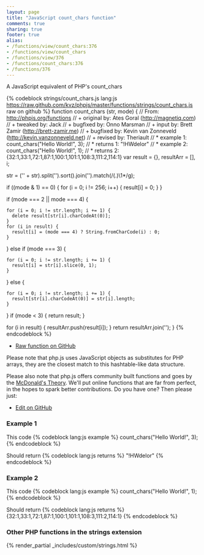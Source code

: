 ```yaml
---
layout: page
title: "JavaScript count_chars function"
comments: true
sharing: true
footer: true
alias:
- /functions/view/count_chars:376
- /functions/view/count_chars
- /functions/view/376
- /functions/count_chars:376
- /functions/376
---
```

<!-- Generated by Rakefile:build -->
A JavaScript equivalent of PHP's count_chars

{% codeblock strings/count_chars.js lang:js https://raw.github.com/kvz/phpjs/master/functions/strings/count_chars.js raw on github %}
function count_chars (str, mode) {
  // From: http://phpjs.org/functions
  // +   original by: Ates Goral (http://magnetiq.com)
  // +    tweaked by: Jack
  // +   bugfixed by: Onno Marsman
  // +      input by: Brett Zamir (http://brett-zamir.me)
  // +   bugfixed by: Kevin van Zonneveld (http://kevin.vanzonneveld.net)
  // +    revised by: Theriault
  // *     example 1: count_chars("Hello World!", 3);
  // *     returns 1: "!HWdelor"
  // *     example 2: count_chars("Hello World!", 1);
  // *     returns 2: {32:1,33:1,72:1,87:1,100:1,101:1,108:3,111:2,114:1}
  var result = {},
    resultArr = [],
    i;

  str = ('' + str).split('').sort().join('').match(/(.)\1*/g);

  if ((mode & 1) == 0) {
    for (i = 0; i != 256; i++) {
      result[i] = 0;
    }
  }

  if (mode === 2 || mode === 4) {

    for (i = 0; i != str.length; i += 1) {
      delete result[str[i].charCodeAt(0)];
    }
    for (i in result) {
      result[i] = (mode === 4) ? String.fromCharCode(i) : 0;
    }

  } else if (mode === 3) {

    for (i = 0; i != str.length; i += 1) {
      result[i] = str[i].slice(0, 1);
    }

  } else {

    for (i = 0; i != str.length; i += 1) {
      result[str[i].charCodeAt(0)] = str[i].length;
    }

  }
  if (mode < 3) {
    return result;
  }

  for (i in result) {
    resultArr.push(result[i]);
  }
  return resultArr.join('');
}
{% endcodeblock %}

 - [Raw function on GitHub](https://github.com/kvz/phpjs/blob/master/functions/strings/count_chars.js)

Please note that php.js uses JavaScript objects as substitutes for PHP arrays, they are 
the closest match to this hashtable-like data structure. 

Please also note that php.js offers community built functions and goes by the 
[McDonald's Theory](https://medium.com/what-i-learned-building/9216e1c9da7d). We'll put online 
functions that are far from perfect, in the hopes to spark better contributions. 
Do you have one? Then please just: 

 - [Edit on GitHub](https://github.com/kvz/phpjs/edit/master/functions/strings/count_chars.js)

### Example 1
This code
{% codeblock lang:js example %}
count_chars("Hello World!", 3);
{% endcodeblock %}

Should return
{% codeblock lang:js returns %}
"!HWdelor"
{% endcodeblock %}

### Example 2
This code
{% codeblock lang:js example %}
count_chars("Hello World!", 1);
{% endcodeblock %}

Should return
{% codeblock lang:js returns %}
{32:1,33:1,72:1,87:1,100:1,101:1,108:3,111:2,114:1}
{% endcodeblock %}


### Other PHP functions in the strings extension
{% render_partial _includes/custom/strings.html %}
